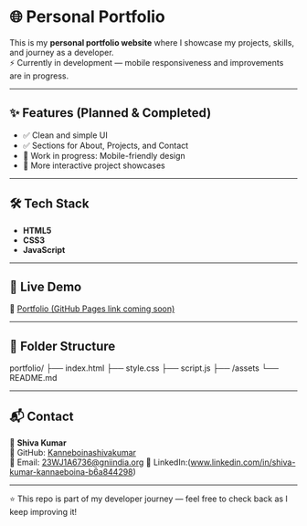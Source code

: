 # 🌐 Personal Portfolio

This is my **personal portfolio website** where I showcase my projects, skills, and journey as a developer.  
⚡ Currently in development — mobile responsiveness and improvements are in progress.  

---

## ✨ Features (Planned & Completed)
- ✅ Clean and simple UI  
- ✅ Sections for About, Projects, and Contact  
- 🔄 Work in progress: Mobile-friendly design  
- 🔄 More interactive project showcases  

---

## 🛠️ Tech Stack
- **HTML5**  
- **CSS3**  
- **JavaScript**  
<!-- Add React/Next.js/Tailwind here later when you integrate them -->

---

## 🚀 Live Demo
🔗 [Portfolio (GitHub Pages link coming soon)](#)  

---
## 📂 Folder Structure
portfolio/
├── index.html
├── style.css
├── script.js
├── /assets
└── README.md


---

## 📬 Contact
👤 **Shiva Kumar**  
🔗 GitHub: [Kanneboinashivakumar](https://github.com/Kanneboinashivakumar)  
📧 Email: 23WJ1A6736@gniindia.org 
💼 LinkedIn:(www.linkedin.com/in/shiva-kumar-kannaeboina-b6a844298)  

---

⭐ This repo is part of my developer journey — feel free to check back as I keep improving it!
